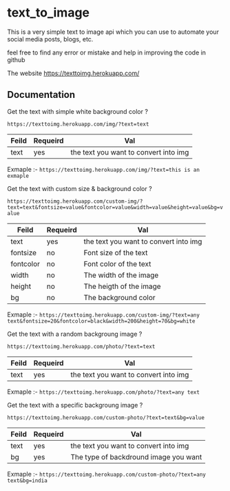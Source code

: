 # text_to_image

This is a very simple text to image api which you can use to automate your social media posts, blogs, etc.

feel free to find any error or mistake and help in improving the code in github

The website https://texttoimg.herokuapp.com/


## Documentation

Get the text with simple white background color ?

```https://texttoimg.herokuapp.com/img/?text=text```

|Feild|Requeird|Val|
|-----|--------|---|
|text|yes|the text you want to convert into img|

Exmaple :-
```https://texttoimg.herokuapp.com/img/?text=this is an exmaple```


Get the text with custom size & background color ?

```https://texttoimg.herokuapp.com/custom-img/?text=text&fontsize=value&fontcolor=value&width=value&height=value&bg=value```


|Feild|Requeird|Val|
|-----|--------|---|
|text|yes|the text you want to convert into img|
|fontsize|no|Font size of the text|
|fontcolor|no|Font color of the text|
|width|no|The width of the image|
|height|no|The heigth of the image|
|bg|no|The background color|

Exmaple :-
```https://texttoimg.herokuapp.com/custom-img/?text=any text&fontsize=20&fontcolor=black&width=200&height=70&bg=white```


Get the text with a random backgroung image ?

```https://texttoimg.herokuapp.com/photo/?text=text```

|Feild|Requeird|Val|
|-----|--------|---|
|text|yes|the text you want to convert into img|


Exmaple :-
```https://texttoimg.herokuapp.com/photo/?text=any text```

Get the text with a specific backgroung image ?

```https://texttoimg.herokuapp.com/custom-photo/?text=text&bg=value```

|Feild|Requeird|Val|
|-----|--------|---|
|text|yes|the text you want to convert into img|
|bg|yes|The type of backdround image you want|

Exmaple :-
```https://texttoimg.herokuapp.com/custom-photo/?text=any text&bg=india```




